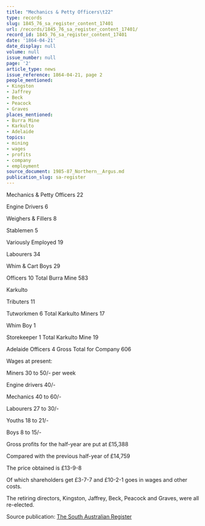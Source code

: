 ```yaml
---
title: "Mechanics & Petty Officers\t22"
type: records
slug: 1845_76_sa_register_content_17401
url: /records/1845_76_sa_register_content_17401/
record_id: 1845_76_sa_register_content_17401
date: '1864-04-21'
date_display: null
volume: null
issue_number: null
page: '2'
article_type: news
issue_reference: 1864-04-21, page 2
people_mentioned:
- Kingston
- Jaffrey
- Beck
- Peacock
- Graves
places_mentioned:
- Burra Mine
- Karkulto
- Adelaide
topics:
- mining
- wages
- profits
- company
- employment
source_document: 1985-87_Northern__Argus.md
publication_slug: sa-register
---
```


Mechanics & Petty Officers	22

Engine Drivers	6

Weighers & Fillers	8

Stablemen	5

Variously Employed	19

Labourers	34

Whim & Cart Boys	29

Officers	10	Total Burra Mine	583

Karkulto

Tributers	11

Tutworkmen	6	Total Karkulto Miners	17

Whim Boy	1

Storekeeper	1	Total Karkulto Mine	19

Adelaide Officers	4	Gross Total for Company	606

Wages at present:

Miners 30 to 50/- per week

Engine drivers 40/-

Mechanics 40 to 60/-

Labourers 27 to 30/-

Youths 18 to 21/-

Boys 8 to 15/-

Gross profits for the half-year are put at £15,388

Compared with the previous half-year of £14,759

The price obtained is £13-9-8

Of which shareholders get £3-7-7 and £10-2-1 goes in wages and other costs.

The retiring directors, Kingston, Jaffrey, Beck, Peacock and Graves, were all re-elected.

Source publication: [The South Australian Register](/publications/sa-register/)
